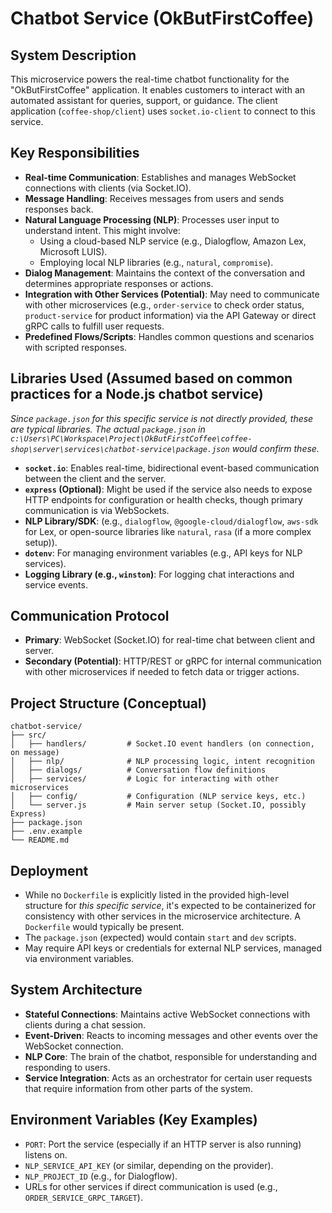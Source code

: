 # Chatbot Service (OkButFirstCoffee)

## System Description

This microservice powers the real-time chatbot functionality for the "OkButFirstCoffee" application. It enables customers to interact with an automated assistant for queries, support, or guidance. The client application (`coffee-shop/client`) uses `socket.io-client` to connect to this service.

## Key Responsibilities

- **Real-time Communication**: Establishes and manages WebSocket connections with clients (via Socket.IO).
- **Message Handling**: Receives messages from users and sends responses back.
- **Natural Language Processing (NLP)**: Processes user input to understand intent. This might involve:
    - Using a cloud-based NLP service (e.g., Dialogflow, Amazon Lex, Microsoft LUIS).
    - Employing local NLP libraries (e.g., `natural`, `compromise`).
- **Dialog Management**: Maintains the context of the conversation and determines appropriate responses or actions.
- **Integration with Other Services (Potential)**: May need to communicate with other microservices (e.g., `order-service` to check order status, `product-service` for product information) via the API Gateway or direct gRPC calls to fulfill user requests.
- **Predefined Flows/Scripts**: Handles common questions and scenarios with scripted responses.

## Libraries Used (Assumed based on common practices for a Node.js chatbot service)

*Since `package.json` for this specific service is not directly provided, these are typical libraries. The actual `package.json` in `c:\Users\PC\Workspace\Project\OkButFirstCoffee\coffee-shop\server\services\chatbot-service\package.json` would confirm these.*

- **`socket.io`**: Enables real-time, bidirectional event-based communication between the client and the server.
- **`express` (Optional)**: Might be used if the service also needs to expose HTTP endpoints for configuration or health checks, though primary communication is via WebSockets.
- **NLP Library/SDK**: (e.g., `dialogflow`, `@google-cloud/dialogflow`, `aws-sdk` for Lex, or open-source libraries like `natural`, `rasa` (if a more complex setup)).
- **`dotenv`**: For managing environment variables (e.g., API keys for NLP services).
- **Logging Library (e.g., `winston`)**: For logging chat interactions and service events.

## Communication Protocol

- **Primary**: WebSocket (Socket.IO) for real-time chat between client and server.
- **Secondary (Potential)**: HTTP/REST or gRPC for internal communication with other microservices if needed to fetch data or trigger actions.

## Project Structure (Conceptual)

```
chatbot-service/
├── src/
│   ├── handlers/         # Socket.IO event handlers (on connection, on message)
│   ├── nlp/              # NLP processing logic, intent recognition
│   ├── dialogs/          # Conversation flow definitions
│   ├── services/         # Logic for interacting with other microservices
│   ├── config/           # Configuration (NLP service keys, etc.)
│   └── server.js         # Main server setup (Socket.IO, possibly Express)
├── package.json
├── .env.example
└── README.md
```

## Deployment

- While no `Dockerfile` is explicitly listed in the provided high-level structure for *this specific service*, it's expected to be containerized for consistency with other services in the microservice architecture. A `Dockerfile` would typically be present.
- The `package.json` (expected) would contain `start` and `dev` scripts.
- May require API keys or credentials for external NLP services, managed via environment variables.

## System Architecture

- **Stateful Connections**: Maintains active WebSocket connections with clients during a chat session.
- **Event-Driven**: Reacts to incoming messages and other events over the WebSocket connection.
- **NLP Core**: The brain of the chatbot, responsible for understanding and responding to users.
- **Service Integration**: Acts as an orchestrator for certain user requests that require information from other parts of the system.

## Environment Variables (Key Examples)

- `PORT`: Port the service (especially if an HTTP server is also running) listens on.
- `NLP_SERVICE_API_KEY` (or similar, depending on the provider).
- `NLP_PROJECT_ID` (e.g., for Dialogflow).
- URLs for other services if direct communication is used (e.g., `ORDER_SERVICE_GRPC_TARGET`).
